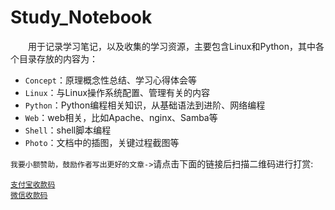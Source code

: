 # Study_Notebook

&ensp;&ensp;&ensp;&ensp;用于记录学习笔记，以及收集的学习资源，主要包含Linux和Python，其中各个目录存放的内容为：

* `Concept`：原理概念性总结、学习心得体会等
* `Linux`：与Linux操作系统配置、管理有关的内容
* `Python`：Python编程相关知识，从基础语法到进阶、网络编程
* `Web`：web相关，比如Apache、nginx、Samba等
* `Shell`：shell脚本编程
* `Photo`：文档中的插图，关键过程截图等

`我要小额赞助，鼓励作者写出更好的文章->`请点击下面的链接后扫描二维码进行打赏:  

[`支付宝收款码`](Photo/colinlee_zhifubao.JPG)   
[`微信收款码`](Photo/colinlee_weixin.JPG)
